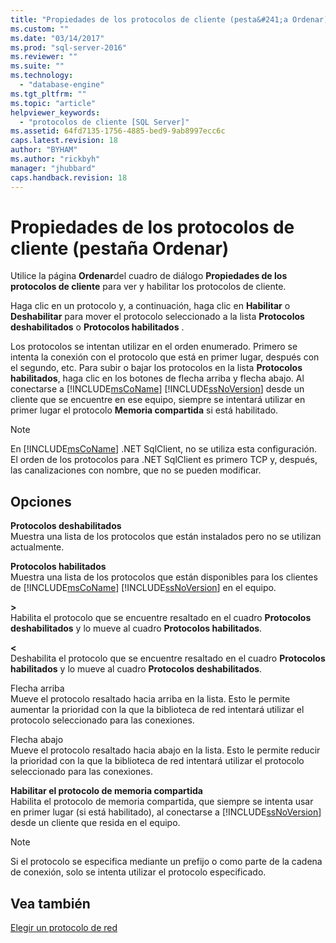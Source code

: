 ```yaml
---
title: "Propiedades de los protocolos de cliente (pesta&#241;a Ordenar) | Microsoft Docs"
ms.custom: ""
ms.date: "03/14/2017"
ms.prod: "sql-server-2016"
ms.reviewer: ""
ms.suite: ""
ms.technology: 
  - "database-engine"
ms.tgt_pltfrm: ""
ms.topic: "article"
helpviewer_keywords: 
  - "protocolos de cliente [SQL Server]"
ms.assetid: 64fd7135-1756-4885-bed9-9ab8997ecc6c
caps.latest.revision: 18
author: "BYHAM"
ms.author: "rickbyh"
manager: "jhubbard"
caps.handback.revision: 18
---
```

# Propiedades de los protocolos de cliente (pesta&#241;a Ordenar)
  Utilice la página **Ordenar**del cuadro de diálogo **Propiedades de los protocolos de cliente** para ver y habilitar los protocolos de cliente.  
  
 Haga clic en un protocolo y, a continuación, haga clic en **Habilitar** o **Deshabilitar** para mover el protocolo seleccionado a la lista **Protocolos deshabilitados** o **Protocolos habilitados** .  
  
 Los protocolos se intentan utilizar en el orden enumerado. Primero se intenta la conexión con el protocolo que está en primer lugar, después con el segundo, etc. Para subir o bajar los protocolos en la lista **Protocolos habilitados**, haga clic en los botones de flecha arriba y flecha abajo. Al conectarse a [!INCLUDE[msCoName](../../includes/msconame-md.md)] [!INCLUDE[ssNoVersion](../../includes/ssnoversion-md.md)] desde un cliente que se encuentre en ese equipo, siempre se intentará utilizar en primer lugar el protocolo **Memoria compartida** si está habilitado.  
  
> [!NOTE]  
>  En [!INCLUDE[msCoName](../../includes/msconame-md.md)] .NET SqlClient, no se utiliza esta configuración. El orden de los protocolos para .NET SqlClient es primero TCP y, después, las canalizaciones con nombre, que no se pueden modificar.  
  
## Opciones  
 **Protocolos deshabilitados**  
 Muestra una lista de los protocolos que están instalados pero no se utilizan actualmente.  
  
 **Protocolos habilitados**  
 Muestra una lista de los protocolos que están disponibles para los clientes de [!INCLUDE[msCoName](../../includes/msconame-md.md)] [!INCLUDE[ssNoVersion](../../includes/ssnoversion-md.md)] en el equipo.  
  
 **>**  
 Habilita el protocolo que se encuentre resaltado en el cuadro **Protocolos deshabilitados** y lo mueve al cuadro **Protocolos habilitados**.  
  
 **\<**  
 Deshabilita el protocolo que se encuentre resaltado en el cuadro **Protocolos habilitados** y lo mueve al cuadro **Protocolos deshabilitados**.  
  
 Flecha arriba  
 Mueve el protocolo resaltado hacia arriba en la lista. Esto le permite aumentar la prioridad con la que la biblioteca de red intentará utilizar el protocolo seleccionado para las conexiones.  
  
 Flecha abajo  
 Mueve el protocolo resaltado hacia abajo en la lista. Esto le permite reducir la prioridad con la que la biblioteca de red intentará utilizar el protocolo seleccionado para las conexiones.  
  
 **Habilitar el protocolo de memoria compartida**  
 Habilita el protocolo de memoria compartida, que siempre se intenta usar en primer lugar (si está habilitado), al conectarse a [!INCLUDE[ssNoVersion](../../includes/ssnoversion-md.md)] desde un cliente que resida en el equipo.  
  
> [!NOTE]  
>  Si el protocolo se especifica mediante un prefijo o como parte de la cadena de conexión, solo se intenta utilizar el protocolo especificado.  
  
## Vea también  
 [Elegir un protocolo de red](../Topic/Choosing%20a%20Network%20Protocol.md)  
  
  